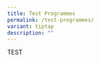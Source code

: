 ```yaml
---
title: Test Programmes
permalink: /test-programmes/
variant: tiptap
description: ""
---
```

<p>TEST</p>
